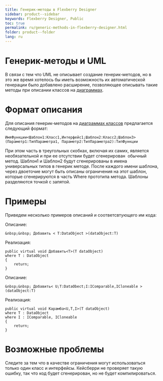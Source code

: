 ```yaml
---
title: Генерик-методы в Flexberry Designer
sidebar: product--sidebar
keywords: Flexberry Designer, Public
toc: true
permalink: ru/generic-methods-in-flexberry-designer.html
folder: product--folder
lang: ru
---
```


# Генерик-методы и UML
В связи с тем что UML не описывает создание генерик-методов, но в это же время хотелось бы иметь возможность их автоматической генерации было добавлено расширение, позволяющее описывать такие методы при описании классов на [диаграммах](class-diagram.html).

# Формат описания
Для описания генерик-методов на [диаграммах классов](class-diagram.html) предлагается следующий формат:

`ИмяФункции<Шаблон1:Класс1,Интерфейс1;Шаблон2:Класс2;Шаблон3>(Параметр1:ТипПараметра1, Параметр2:ТипПараметра2):ТипФункции `

При этом часть в треугольных скобках, включая их самих, является необязательной и при ее отсутствии будет сгенерирован&nbsp; обычный метод.
Шаблон1 и Шаблон2 будут сгенерированы в имена универсальных типов в генерик методе. После каждого имени шаблона, через двоеточие могут быть описаны ограничения на этот шаблон, которые сгенерируются в часть Where прототипа метода. Шаблоны разделяются точкой с запятой.

# Примеры
Приведем несколько примеров описаний и соответсвтующего им кода:


Описание:

`&nbsp;&nbsp; Добавить < T:DataObject >(dataObject:T)`


Реализация:
```
public virtual void Добавить<T>(T dataObject)
where T : DataObject
{
    return;
}
```


Описание:

`&nbsp;&nbsp; Добавить< U;T:DataObect;I:IComparable,ICloneable >(dataObject:T)`


Реализация:
```
public virtual void Карамба<U,T,I>(T dataObject)
where T : DataObject
where I : IComparable, ICloneable
{
    return;
}
```

# Возможные проблемы
Следите за тем что в качестве ограничения могут использоваться только один класс и интерфейсы. Кейсберри не проверяет такую ошибку, так что код будет сгенерирован, но не будет компилироваться.
